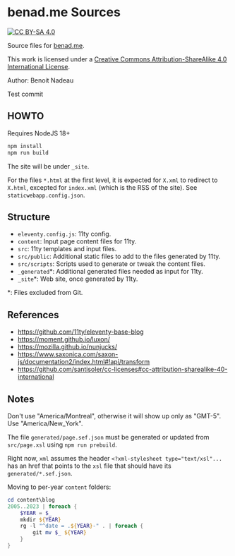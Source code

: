 # benad.me Sources

[![CC BY-SA 4.0][cc-by-sa-shield]][cc-by-sa]

Source files for [benad.me](https://benad.me/).

This work is licensed under a
[Creative Commons Attribution-ShareAlike 4.0 International License][cc-by-sa].

Author: Benoit Nadeau

Test commit

## HOWTO

Requires NodeJS 18+

```sh
npm install
npm run build
```

The site will be under `_site`.

For the files `*.html` at the first level, it is expected for `X.xml` to redirect
to `X.html`, excepted for `index.xml` (which is the RSS of the site).
See `staticwebapp.config.json`.

## Structure

* `eleventy.config.js`: 11ty config.
* `content`: Input page content files for 11ty.
* `src`: 11ty templates and input files.
* `src/public`: Additional static files to add to the files generated by 11ty.
* `src/scripts`: Scripts used to generate or tweak the content files.
* `_generated`*: Additional generated files needed as input for 11ty.
* `_site`*: Web site, once generated by 11ty.

\*: Files excluded from Git.

## References

* https://github.com/11ty/eleventy-base-blog
* https://moment.github.io/luxon/
* https://mozilla.github.io/nunjucks/
* https://www.saxonica.com/saxon-js/documentation2/index.html#!api/transform
* https://github.com/santisoler/cc-licenses#cc-attribution-sharealike-40-international

## Notes

Don't use "America/Montreal", otherwise it will show up only as "GMT-5". Use
"America/New_York".

The file `generated/page.sef.json` must be generated or updated from
`src/page.xsl` using `npm run prebuild`.

Right now, `xml` assumes the header `<?xml-stylesheet type="text/xsl"...` has an
href that points to the `xsl` file that should have its `generated/*.sef.json`.

Moving to per-year `content` folders:

```ps1
cd content\blog
2005..2023 | foreach {
    $YEAR = $_
    mkdir ${YEAR}
    rg -l "^date = .${YEAR}-" . | foreach {
        git mv $_ ${YEAR}
    }
}
```

[cc-by-sa]: https://creativecommons.org/licenses/by-sa/4.0/
[cc-by-sa-image]: https://licensebuttons.net/l/by-sa/4.0/88x31.png
[cc-by-sa-shield]: https://img.shields.io/badge/License-CC%20BY--SA%204.0-lightgrey.svg
